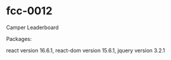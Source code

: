 # fcc-0012
Camper Leaderboard

Packages:

react version 16.6.1,
react-dom version 15.6.1,
jquery version 3.2.1
